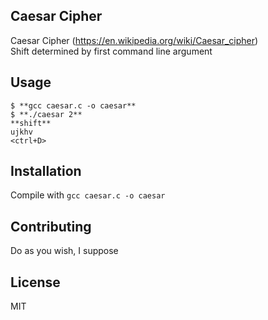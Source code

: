 ## Caesar Cipher

Caesar Cipher (https://en.wikipedia.org/wiki/Caesar_cipher)  
Shift determined by first command line argument

## Usage

```
$ **gcc caesar.c -o caesar**
$ **./caesar 2**
**shift**
ujkhv
<ctrl+D>
```

## Installation

Compile with `gcc caesar.c -o caesar`

## Contributing

Do as you wish, I suppose

## License

MIT